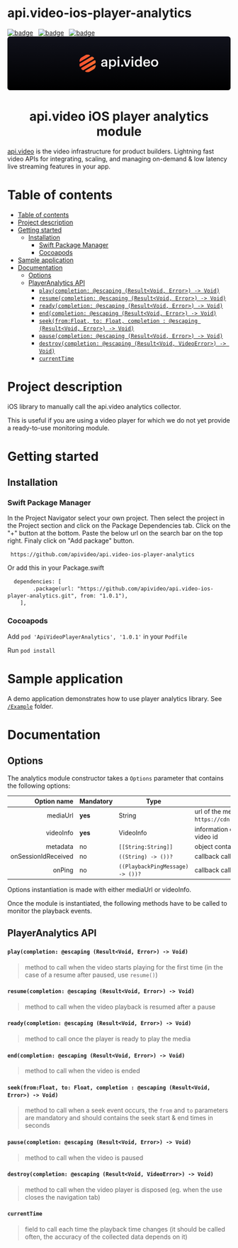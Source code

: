 # api.video-ios-player-analytics
[![badge](https://img.shields.io/twitter/follow/api_video?style=social)](https://twitter.com/intent/follow?screen_name=api_video) &nbsp; [![badge](https://img.shields.io/github/stars/apivideo/api.video-ios-player-analytics?style=social)](https://github.com/apivideo/api.video-ios-player-analytics) &nbsp; [![badge](https://img.shields.io/discourse/topics?server=https%3A%2F%2Fcommunity.api.video)](https://community.api.video)
![](https://github.com/apivideo/API_OAS_file/blob/master/apivideo_banner.png)
<h1 align="center">api.video iOS player analytics module</h1>

[api.video](https://api.video) is the video infrastructure for product builders. Lightning fast video APIs for integrating, scaling, and managing on-demand & low latency live streaming features in your app.

# Table of contents

- [Table of contents](#table-of-contents)
- [Project description](#project-description)
- [Getting started](#getting-started)
  - [Installation](#installation)
    - [Swift Package Manager](#swift-package-manager)
    - [Cocoapods](#cocoapods)
- [Sample application](#sample-application)
- [Documentation](#documentation)
  - [Options](#options)
  - [PlayerAnalytics API](#playeranalytics-api)
      - [`play(completion: @escaping (Result<Void, Error>) -> Void)`](#playcompletion-escaping-resultvoid-error---void)
      - [`resume(completion: @escaping (Result<Void, Error>) -> Void)`](#resumecompletion-escaping-resultvoid-error---void)
      - [`ready(completion: @escaping (Result<Void, Error>) -> Void)`](#readycompletion-escaping-resultvoid-error---void)
      - [`end(completion: @escaping (Result<Void, Error>) -> Void)`](#endcompletion-escaping-resultvoid-error---void)
      - [`seek(from:Float, to: Float, completion : @escaping (Result<Void, Error>) -> Void)`](#seekfromfloat-to-float-completion--escaping-resultvoid-error---void)
      - [`pause(completion: @escaping (Result<Void, Error>) -> Void)`](#pausecompletion-escaping-resultvoid-error---void)
      - [`destroy(completion: @escaping (Result<Void, VideoError>) -> Void)`](#destroycompletion-escaping-resultvoid-videoerror---void)
      - [`currentTime`](#currenttime)
    


# Project description
iOS library to manually call the api.video analytics collector.

This is useful if you are using a video player for which we do not yet provide a ready-to-use monitoring module.

# Getting started

## Installation
### Swift Package Manager
In the Project Navigator select your own project. Then select the project in the Project section and click on the Package Dependencies tab. Click on the "+" button at the bottom. Paste the below url on the search bar on the top right. Finaly click on "Add package" button.
```
 https://github.com/apivideo/api.video-ios-player-analytics
```
Or add this in your Package.swift
```
  dependencies: [
        .package(url: "https://github.com/apivideo/api.video-ios-player-analytics.git", from: "1.0.1"),
    ],
```
### Cocoapods
Add `pod 'ApiVideoPlayerAnalytics', '1.0.1'` in your `Podfile`

Run `pod install`

# Sample application

A demo application demonstrates how to use player analytics library. See [`/Example`](https://github.com/apivideo/api.video-ios-player-analytics/tree/main/Example) folder.

# Documentation

## Options

The analytics module constructor takes a `Options` parameter that contains the following options:

|         Option name | Mandatory | Type                                            | Description                                                                                                  |
| ------------------: | --------- | ----------------------------------------------- | ------------------------------------------------------------------------------------------------------------ |
|            mediaUrl | **yes**   | String                                          | url of the media (eg. `https://cdn.api.video/vod/vi5oDagRVJBSKHxSiPux5rYD/hls/manifest.m3u8`)                |
|           videoInfo | **yes**   | VideoInfo                                       | information containing analytics collector url, video type (vod or live) and video id                        |
|            metadata | no        | ```[[String:String]]```                       | object containing [metadata](https://api.video/blog/tutorials/dynamic-metadata)                              |
| onSessionIdReceived | no        | ```((String) -> ())?```            | callback called once the session id has been received                                                        |
|              onPing | no        | ```((PlaybackPingMessage) -> ())?``` | callback called before sending the ping message                                                              |

Options instantiation is made with either mediaUrl or videoInfo.

Once the module is instantiated, the following methods have to be called to monitor the playback events.

## PlayerAnalytics API

#### `play(completion: @escaping (Result<Void, Error>) -> Void)`
> method to call when the video starts playing for the first time (in the case of a resume after paused, use `resume()`)

#### `resume(completion: @escaping (Result<Void, Error>) -> Void)`
> method to call when the video playback is resumed after a pause

#### `ready(completion: @escaping (Result<Void, Error>) -> Void)`
> method to call once the player is ready to play the media

#### `end(completion: @escaping (Result<Void, Error>) -> Void)`
> method to call when the video is ended

#### `seek(from:Float, to: Float, completion : @escaping (Result<Void, Error>) -> Void)`
> method to call when a seek event occurs, the `from` and `to` parameters are mandatory and should contains the seek start & end times in seconds

#### `pause(completion: @escaping (Result<Void, Error>) -> Void)`
> method to call when the video is paused

#### `destroy(completion: @escaping (Result<Void, VideoError>) -> Void)`
> method to call when the video player is disposed (eg. when the use closes the navigation tab)

#### `currentTime`
> field to call each time the playback time changes (it should be called often, the accuracy of the collected data depends on it)


